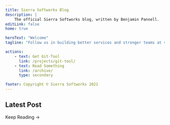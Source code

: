 ```yaml
---
title: Sierra Softworks Blog
description: |
    The official Sierra Softworks blog, written by Benjamin Pannell.
editLink: false
home: true

heroText: "Welcome"
tagline: "Follow us in building better services and stronger teams at scale."

actions:
    - text: Get Git-Tool
      link: /projects/git-tool/
    - text: Read Something
      link: /archive/
      type: secondary

footer: Copyright © Sierra Softworks 2021
---
```



<div class="" v-if="latestPost">

## Latest Post

<div class="latest-post__excerpt" v-html="latestPost.excerpt"></div>

<a :href="latestPost.path">Keep Reading &rarr;</a>

</div>

<script lang="ts">
import {defineComponent, ref, onMounted, onUpdated} from 'vue'
import {useRouter} from "vue-router"
import {usePagesData} from '@vuepress/client'

export default defineComponent({
    setup() {
        const router = useRouter()
        const latestPost = ref(null)

        onMounted(() => {
            Promise.all(Object.values(usePagesData().value).map(get => get()))
                .then(pages => {
                    const posts = pages.filter(page => page.filePathRelative?.startsWith("posts/") && page.filePathRelative !== "posts/README.md");

                    posts.sort((a, b) => b.filePathRelative > a.filePathRelative ? 1 : -1)

                    latestPost.value = posts[0]
                })
        })

        return {
            latestPost
        }
    }
})
</script>

<style>
    .latest-post__excerpt h1 {
        font-size: 1.4rem;
    }
</style>